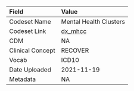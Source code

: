 |Field            |Value                  |
|:----------------|:----------------------|
|Codeset Name     |Mental Health Clusters |
|Codeset Link     |[dx_mhcc](https://github.com/PEDSnet/Variable-Dictionary/blob/main/conditions/dx_mhcc.csv)|
|CDM              |NA                     |
|Clinical Concept |RECOVER                |
|Vocab            |ICD10                  |
|Date Uploaded    |2021-11-19             |
|Metadata         |NA                     |
